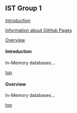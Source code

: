 ## IST Group 1

[Introduction](#introduction)

[Information about GitHub Pages](https://damapak.github.io/emergent_database_tech/github_pages_about.md)

[Overview](#oerview)

#### Introduction
In-Memory databases...

[top](#ist-group-1)

#### Overview
In-Memory databases...

[top](#ist-group-1)

